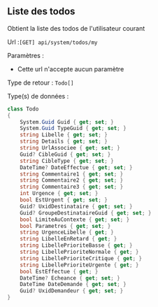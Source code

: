 ## <span id='todosliste'>Liste des todos</span>

Obtient la liste des todos de l'utilisateur courant

Url :`[GET] api/system/todos/my`

Paramètres : 

- Cette url n'accepte aucun paramètre

Type de retour : `Todo[]`

Type(s) de données :

```csharp
class Todo
{
	System.Guid Guid { get; set; }
	System.Guid TypeGuid { get; set; }
	string Libelle { get; set; }
	string Details { get; set; }
	string UrlAssociee { get; set; }
	Guid? CibleGuid { get; set; }
	string CibleType { get; set; }
	DateTime? DateEffectue { get; set; }
	string Commentaire1 { get; set; }
	string Commentaire2 { get; set; }
	string Commentaire3 { get; set; }
	int Urgence { get; set; }
	bool EstUrgent { get; set; }
	Guid? UxidDestinataire { get; set; }
	Guid? GroupeDestinataireGuid { get; set; }
	bool LimiteAuContexte { get; set; }
	bool Parametres { get; set; }
	string UrgenceLibelle { get; }
	string LibelleEnRetard { get; }
	string LibellePrioriteBasse { get; }
	string LibellePrioriteNormale { get; }
	string LibellePrioriteCritique { get; }
	string LibellePrioriteUrgente { get; }
	bool EstEffectue { get; }
	DateTime? Echeance { get; set; }
	DateTime DateDemande { get; set; }
	Guid? UxidDemandeur { get; set; }
}

```

